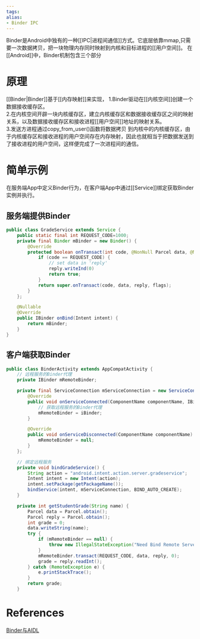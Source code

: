 ```yaml
---
tags: 
alias:
- Binder IPC
---
```

Binder是Android中独有的一种[[IPC|进程间通信]]方式。它底层依靠mmap,只需要一次数据拷贝，把一块物理内存同时映射到内核和目标进程的[[用户空间]]。
在[[Android]]中，Binder机制包含三个部分
# 原理
[[Binder|Binder]]基于[[内存映射]]来实现，
1.Binder驱动在[[内核空间]]创建一个数据接收缓存区。  
2.在内核空间开辟一块内核缓存区，建立内核缓存区和数据接收缓存区之间的映射关系，以及数据接收缓存区和接收进程[[用户空间]]地址的映射关系。  
3.发送方进程通过copy_from_user()函数将数据拷贝 到内核中的内核缓存区，由于内核缓存区和接收进程的用户空间存在内存映射，因此也就相当于把数据发送到了接收进程的用户空间，这样便完成了一次进程间的通信。
# 简单示例
在服务端App中定义Binder行为，在客户端App中通过[[Service]]绑定获取Binder实例并执行。
## 服务端提供Binder
```java
public class GradeService extends Service {
    public static final int REQUEST_CODE=1000;
    private final Binder mBinder = new Binder() {
        @Override
        protected boolean onTransact(int code, @NonNull Parcel data, @Nullable Parcel reply, int flags) throws RemoteException {
            if (code == REQUEST_CODE) {
                // set data in 'reply'
                reply.writeInd(0)
                return true;
            }
            return super.onTransact(code, data, reply, flags);
        }
    };

    @Nullable
    @Override
    public IBinder onBind(Intent intent) {
        return mBinder;
    }
}
```
## 客户端获取Binder
```java
public class BinderActivity extends AppCompatActivity {
    // 远程服务的Binder代理
    private IBinder mRemoteBinder;

    private final ServiceConnection mServiceConnection = new ServiceConnection() {
        @Override
        public void onServiceConnected(ComponentName componentName, IBinder iBinder) {
            // 获取远程服务的Binder代理
            mRemoteBinder = iBinder;
        }

        @Override
        public void onServiceDisconnected(ComponentName componentName) {
            mRemoteBinder = null;
        }
    };

    // 绑定远程服务
    private void bindGradeService() {
        String action = "android.intent.action.server.gradeservice";
        Intent intent = new Intent(action);
        intent.setPackage(getPackageName());
        bindService(intent, mServiceConnection, BIND_AUTO_CREATE);
    }

    private int getStudentGrade(String name) {
        Parcel data = Parcel.obtain();
        Parcel reply = Parcel.obtain();
        int grade = 0;
        data.writeString(name);
        try {
            if (mRemoteBinder == null) {
                throw new IllegalStateException("Need Bind Remote Server...");
            }
            mRemoteBinder.transact(REQUEST_CODE, data, reply, 0);
            grade = reply.readInt();
        } catch (RemoteException e) {
            e.printStackTrace();
        }
        return grade;
    }
```
# References 
[Binder与AIDL](https://juejin.cn/post/6994057245113729038) 
